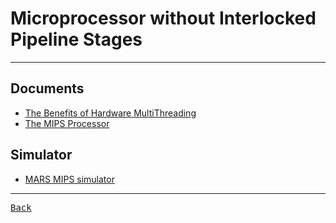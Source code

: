 # Microprocessor without Interlocked Pipeline Stages

---

## Documents

- [The Benefits of Hardware MultiThreading](https://mips.com/wp-content/uploads/2024/04/MIPSMultiThreadingWhitepaper0424.pdf)
- [The MIPS Processor](https://www.d.umn.edu/~gshute/mips/MIPS.html)

## Simulator

- [MARS MIPS simulator](https://courses.missouristate.edu/KenVollmar/MARS/)

---

[<kbd> Back </kbd>](./../../readme.md)
